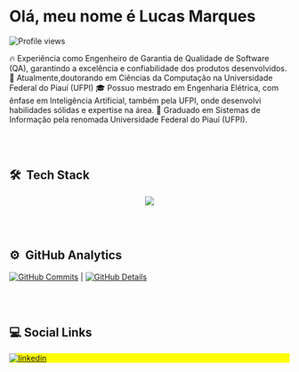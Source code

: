 <h1 align="left">Olá, meu nome é Lucas Marques</h1>



<p align="left"> <img src="https://komarev.com/ghpvc/?username=Lucasm12&color=yellow" alt="Profile views" /> </p>

🔥 Experiência como Engenheiro de Garantia de Qualidade de Software (QA), garantindo a excelência e confiabilidade dos produtos desenvolvidos.
🧠 Atualmente,doutorando em Ciências da Computação na Universidade Federal do Piauí (UFPI)
🎓 Possuo mestrado em Engenharia Elétrica, com ênfase em Inteligência Artificial, também pela UFPI, onde desenvolvi habilidades sólidas e expertise na área.
🔭 Graduado em Sistemas de Informação pela renomada Universidade Federal do Piauí (UFPI).



<br><br>

## 🛠 &nbsp;Tech Stack

<div align="center" >
<a href="https://skillicons.dev"   >
  <img src="https://skillicons.dev/icons?i=javascript,css,html,python,git,vscode,nodejs,figma,github,linux,postman,vercel,vscode,postman,mysql,gitlab,postgres,githubactions" />
</a>
  <br />

  </div>

<br><br>

## ⚙️ &nbsp;GitHub Analytics

[![GitHub Commits](http://github-profile-summary-cards.vercel.app/api/cards/productive-time?username=Lucasm12&theme=dracula&utcOffset=-3)](https://github.com/vn7n24fzkq/github-profile-summary-cards) | [![GitHub Details](http://github-profile-summary-cards.vercel.app/api/cards/profile-details?username=Lucasm12&theme=dracula)](https://github.com/vn7n24fzkq/github-profile-summary-cards) 

<br><br>

## :computer: Social Links

<p align="left" style="background:yellow">
<a href="https://www.linkedin.com/in/lucas-marques1204/" target="_blank">
  <img align="center" src="https://img.shields.io/badge/LinkedIn-0077B5?style=for-the-badge&logo=linkedin&logoColor=white" alt="linkedin"/>
</a>
</p>

